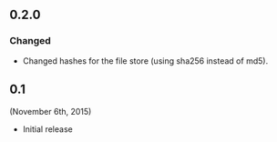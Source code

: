## 0.2.0

### Changed

- Changed hashes for the file store (using sha256 instead of md5).


## 0.1

(November 6th, 2015)

- Initial release
